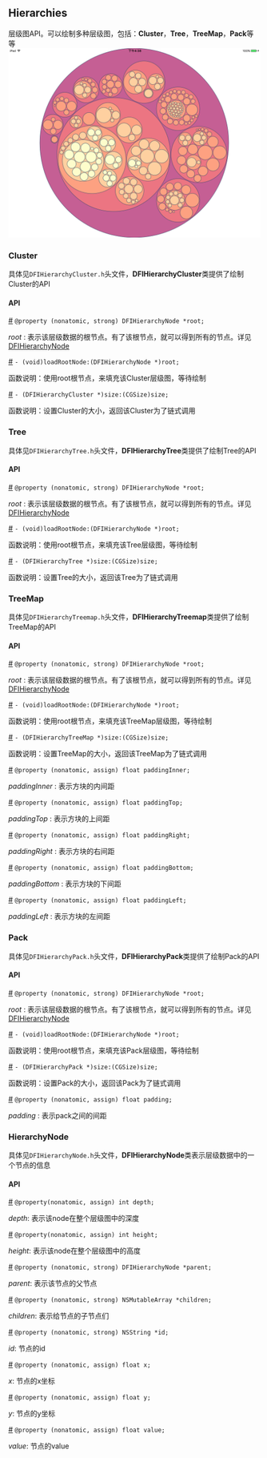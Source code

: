 ## Hierarchies

层级图API。可以绘制多种层级图，包括：**Cluster**，**Tree**，**TreeMap**，**Pack**等等
![pack](./src/ios/pack.png)
### Cluster

具体见`DFIHierarchyCluster.h`头文件，**DFIHierarchyCluster**类提供了绘制Cluster的API

#### API

[#]() `@property (nonatomic, strong) DFIHierarchyNode *root;`

*root* : 表示该层级数据的根节点。有了该根节点，就可以得到所有的节点。详见[DFIHierarchyNode]()

[#]() `- (void)loadRootNode:(DFIHierarchyNode *)root;`

函数说明：使用root根节点，来填充该Cluster层级图，等待绘制

[#]() `- (DFIHierarchyCluster *)size:(CGSize)size;`

函数说明：设置Cluster的大小，返回该Cluster为了链式调用

### Tree

具体见`DFIHierarchyTree.h`头文件，**DFIHierarchyTree**类提供了绘制Tree的API

#### API

[#]() `@property (nonatomic, strong) DFIHierarchyNode *root;`

*root* : 表示该层级数据的根节点。有了该根节点，就可以得到所有的节点。详见[DFIHierarchyNode]()

[#]() `- (void)loadRootNode:(DFIHierarchyNode *)root;`

函数说明：使用root根节点，来填充该Tree层级图，等待绘制

[#]() `- (DFIHierarchyTree *)size:(CGSize)size;`

函数说明：设置Tree的大小，返回该Tree为了链式调用

### TreeMap

具体见`DFIHierarchyTreemap.h`头文件，**DFIHierarchyTreemap**类提供了绘制TreeMap的API

#### API

[#]() `@property (nonatomic, strong) DFIHierarchyNode *root;`

*root* : 表示该层级数据的根节点。有了该根节点，就可以得到所有的节点。详见[DFIHierarchyNode]()

[#]() `- (void)loadRootNode:(DFIHierarchyNode *)root;`

函数说明：使用root根节点，来填充该TreeMap层级图，等待绘制

[#]() `- (DFIHierarchyTreeMap *)size:(CGSize)size;`

函数说明：设置TreeMap的大小，返回该TreeMap为了链式调用

[#]() `@property (nonatomic, assign) float paddingInner;`

*paddingInner* : 表示方块的内间距

[#]() `@property (nonatomic, assign) float paddingTop;`

*paddingTop* : 表示方块的上间距

[#]() `@property (nonatomic, assign) float paddingRight;`

*paddingRight* : 表示方块的右间距

[#]() `@property (nonatomic, assign) float paddingBottom;`

*paddingBottom* : 表示方块的下间距

[#]() `@property (nonatomic, assign) float paddingLeft;`

*paddingLeft* : 表示方块的左间距

### Pack

具体见`DFIHierarchyPack.h`头文件，**DFIHierarchyPack**类提供了绘制Pack的API

#### API

[#]() `@property (nonatomic, strong) DFIHierarchyNode *root;`

*root* : 表示该层级数据的根节点。有了该根节点，就可以得到所有的节点。详见[DFIHierarchyNode]()

[#]() `- (void)loadRootNode:(DFIHierarchyNode *)root;`

函数说明：使用root根节点，来填充该Pack层级图，等待绘制

[#]() `- (DFIHierarchyPack *)size:(CGSize)size;`

函数说明：设置Pack的大小，返回该Pack为了链式调用

[#]() `@property (nonatomic, assign) float padding;`

*padding* : 表示pack之间的间距

### HierarchyNode

具体见`DFIHierarchyNode.h`头文件，**DFIHierarchyNode**类表示层级数据中的一个节点的信息

#### API

[#]() `@property(nonatomic, assign) int depth;`

*depth*: 表示该node在整个层级图中的深度

[#]() `@property(nonatomic, assign) int height;`

*height*: 表示该node在整个层级图中的高度

[#]() `@property (nonatomic, strong) DFIHierarchyNode *parent;`

*parent*: 表示该节点的父节点

[#]() `@property (nonatomic, strong) NSMutableArray *children;`

*children*: 表示给节点的子节点们

[#]() `@property (nonatomic, strong) NSString *id;`

*id*: 节点的id

[#]() `@property (nonatomic, assign) float x;`

*x*: 节点的x坐标

[#]() `@property (nonatomic, assign) float y;`

*y*: 节点的y坐标

[#]() `@property (nonatomic, assign) float value;`

*value*: 节点的value